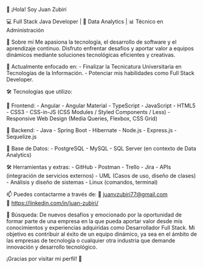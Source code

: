 👋 ¡Hola! Soy Juan Zubiri

💻 Full Stack Java Developer | 🧠 Data Analytics | 📊 Técnico en Administración

🚀 Sobre mí
Me apasiona la tecnología, el desarrollo de software y el aprendizaje continuo. Disfruto enfrentar desafíos y aportar valor a equipos dinámicos mediante soluciones tecnológicas eficientes y creativas.

🤖 Actualmente enfocado en:
                           - Finalizar la Tecnicatura Universitaria en Tecnologías de la Información.
                           - Potenciar mis habilidades como Full Stack Developer.

🛠 Tecnologías que utilizo:

   🚀 Frontend:
               - Angular
               - Angular Material
               - TypeScript
               - JavaScript
               - HTML5
               - CSS3
               - CSS-in-JS (CSS Modules / Styled Components / Less)
               - Responsive Web Design (Media Queries, Flexbox, CSS Grid)

   🚀 Backend:
               - Java
               - Spring Boot
               - Hibernate
               - Node.js
               - Express.js
               - Sequelize.js

   🚀 Base de Datos:
                    - PostgreSQL
                    - MySQL
                    - SQL Server (en contexto de Data Analytics)

🛠️ Herramientas y extras:
                         - GitHub
                         - Postman
                         - Trello
                         - Jira
                         - APIs (integración de servicios externos)
                         - UML (Casos de uso, diseño de clases)
                         - Análisis y diseño de sistemas
                         - Linux (comandos, terminal)

📫 Puedes contactarme a través de:
                        📨 juanvzubiri77@gmail.com              
                        🔗 https://linkedin.com/in/juan-zubiri/
                        
🔎 Búsqueda:
           De nuevos desafíos y emocionado por la oportunidad de formar parte de una empresa en la que pueda aportar 
           valor desde mis conocimientos y experiencias adquiridas como Desarrollador Full Stack. Mi objetivo es 
           contribuir al éxito de un equipo dinámico, ya sea en el ámbito de las empresas de tecnología o cualquier 
           otra industria que demande innovación y desarrollo tecnológico.
           
          
¡Gracias por visitar mi perfil! 🌟

  


